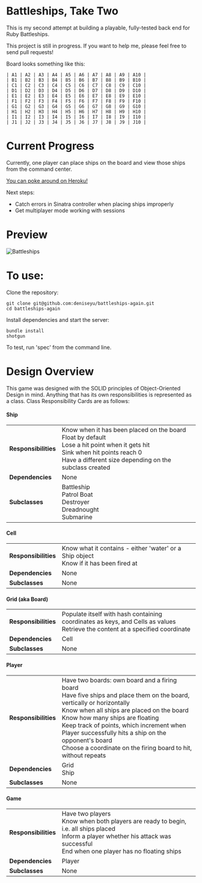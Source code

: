# Battleships, Take Two

This is my second attempt at building a playable, fully-tested back end for Ruby Battleships.

This project is still in progress. If you want to help me, please feel free to send pull requests!

Board looks something like this:

```
| A1 | A2 | A3 | A4 | A5 | A6 | A7 | A8 | A9 | A10 |
| B1 | B2 | B3 | B4 | B5 | B6 | B7 | B8 | B9 | B10 |
| C1 | C2 | C3 | C4 | C5 | C6 | C7 | C8 | C9 | C10 |
| D1 | D2 | D3 | D4 | D5 | D6 | D7 | D8 | D9 | D10 |
| E1 | E2 | E3 | E4 | E5 | E6 | E7 | E8 | E9 | E10 |
| F1 | F2 | F3 | F4 | F5 | F6 | F7 | F8 | F9 | F10 |
| G1 | G2 | G3 | G4 | G5 | G6 | G7 | G8 | G9 | G10 |
| H1 | H2 | H3 | H4 | H5 | H6 | H7 | H8 | H9 | H10 |
| I1 | I2 | I3 | I4 | I5 | I6 | I7 | I8 | I9 | I10 |
| J1 | J2 | J3 | J4 | J5 | J6 | J7 | J8 | J9 | J10 |
```

# Current Progress

Currently, one player can place ships on the board and view those ships from the command center.

[You can poke around on Heroku!](https://warboats.herokuapp.com)

Next steps:
* Catch errors in Sinatra controller when placing ships improperly
* Get multiplayer mode working with sessions

# Preview

![Battleships](https://raw.github.com/deniseyu/battleships-again/master/public/place-ships-screenshot.png)

# To use:

Clone the repository:
```
git clone git@github.com:deniseyu/battleships-again.git
cd battleships-again
```

Install dependencies and start the server:
```
bundle install
shotgun
```

To test, run 'spec' from the command line.

# Design Overview

This game was designed with the SOLID principles of Object-Oriented Design in mind. Anything that has its own responsibilities is represented as a class. Class Responsibility Cards are as follows:

#### Ship
<table>
  <tr>
    <td><b>Responsibilities</b></td>
    <td>
      Know when it has been placed on the board
      <br>Float by default
      <br>Lose a hit point when it gets hit
      <br>Sink when hit points reach 0
      <br>Have a different size depending on the subclass created
    </td>
  </tr>
  <tr>
    <td><b>Dependencies</b></td>
    <td>None</td>
  </tr>
  <tr>
    <td><b>Subclasses</b></td>
    <td>
      Battleship
      <br>Patrol Boat
      <br>Destroyer
      <br>Dreadnought
      <br>Submarine
    </td>
  </tr>
</table>

#### Cell

<table>
  <tr>
    <td><b>Responsibilities</b></td>
    <td>
      Know what it contains - either 'water' or a Ship object
      <br>Know if it has been fired at
    </td>
  </tr>
  <tr>
    <td><b>Dependencies</b></td>
    <td>None</td>
  </tr>
  <tr>
    <td><b>Subclasses</b></td>
    <td>None</td>
  </tr>
</table>

#### Grid (aka Board)

<table>
  <tr>
    <td><b>Responsibilities</b></td>
    <td>
      Populate itself with hash containing coordinates as keys, and Cells as values
      <br>Retrieve the content at a specified coordinate
    </td>
  </tr>
  <tr>
    <td><b>Dependencies</b></td>
    <td>Cell</td>
  </tr>
  <tr>
    <td><b>Subclasses</b></td>
    <td>None</td>
  </tr>
</table>

#### Player

<table>
  <tr>
    <td><b>Responsibilities</b></td>
    <td>
      Have two boards: own board and a firing board
      <br>Have five ships and place them on the board, vertically or horizontally
      <br>Know when all ships are placed on the board
      <br>Know how many ships are floating
      <br>Keep track of points, which increment when Player successfully hits a ship on the opponent's board
      <br>Choose a coordinate on the firing board to hit, without repeats
    </td>
  </tr>
  <tr>
    <td><b>Dependencies</b></td>
    <td>Grid
      <br>Ship
    </td>
  </tr>
  <tr>
    <td><b>Subclasses</b></td>
    <td>None</td>
  </tr>
</table>

#### Game

<table>
  <tr>
    <td><b>Responsibilities</b></td>
    <td>
      Have two players
      <br>Know when both players are ready to begin, i.e. all ships placed
      <br>Inform a player whether his attack was successful
      <br>End when one player has no floating ships
    </td>
  </tr>
  <tr>
    <td><b>Dependencies</b></td>
    <td>Player
    </td>
  </tr>
  <tr>
    <td><b>Subclasses</b></td>
    <td>None</td>
  </tr>
</table>
